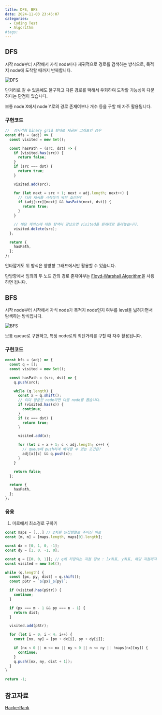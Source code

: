 ```yaml
---
title: DFS, BFS
date: 2024-11-03 23:45:07
categories:
  - Coding Test
  - Algorithm
#tags:
---
```

## DFS

시작 node부터 시작해서 자식 node마다 재귀적으로 경로를 검색하는 방식으로, 목적지 node에 도착할 때까지 반복합니다.

![DFS](/images/dfs.png)

단거리로 갈 수 있음에도 불구하고 다른 경로를 택해서 우회하여 도착할 가능성이 다분하다는 단점이 있습니다.

보통 node X에서 node Y로의 경로 존재여부나 개수 등을 구할 때 자주 활용됩니다.

### 구현코드

```js
//  정사각형 binary grid 형태로 제공된 그래프인 경우
const dfs = (adj) => {
  const visited = new Set();

  const hasPath = (src, dst) => {
    if (visited.has(src)) {
      return false;
    }
    if (src === dst) {
      return true;
    }

    visited.add(src);

    for (let next = src + 1; next < adj.length; next++) {
      // 다음 재귀를 시작하기 위한 조건은?
      if (adj[src][next] && hasPath(next, dst)) {
        return true;
      }
    }

    // 해당 케이스에 대한 탐색이 끝났으면 visited를 원래대로 돌려놓습니다.
    visited.delete(src);
  };

  return {
    hasPath,
  };
};
```

안타깝게도 위 방식은 양방향 그래프에서만 활용할 수 있습니다.

단방향에서 임의의 두 노드 간의 경로 존재여부는 [Floyd-Warshall Algorithm](../memoization-dynamic-programming#Floyd-Warshall-Algorithm)을 사용하면 됩니다.

## BFS

시작 node부터 시작해서 자식 node가 목적지 node인지 여부를 level을 넓혀가면서 탐색하는 방식입니다.

![BFS](/images/bfs.png)

보통 queue로 구현하고, 특정 node로의 최단거리를 구할 때 자주 활용됩니다.

### 구현코드

```js
const bfs = (adj) => {
  const q = [];
  const visited = new Set();

  const hasPath = (src, dst) => {
    q.push(src);

    while (q.length) {
      const x = q.shift();
      // 이미 방문한 node라면 다음 node를 뽑습니다.
      if (visited.has(x)) {
        continue;
      }
      if (x === dst) {
        return true;
      }

      visited.add(x);

      for (let c = x + 1; c < adj.length; c++) {
        // queue에 push하여 예약할 수 있는 조건은?
        adj[x][c] && q.push(c);
      }
    }

    return false;
  };

  return {
    hasPath,
  };
};
```

### 응용

1. 미로에서 최소경로 구하기

```js
const maps = [...] // 2차원 인접행렬로 주어진 미로
const [m, n] = [maps.length, maps[0].length];

const dx = [0, 1, 0, -1];
const dy = [1, 0, -1, 0];

const q = [[0, 0, 1]]; // q에 저장되는 지점 정보 : [x좌표, y좌표, 해당 지점까지 최단거리]
const visited = new Set();

while (q.length) {
  const [px, py, dist] = q.shift();
  const pStr = `${px}_${py}`;

  if (visited.has(pStr)) {
    continue;
  }

  if (px === m - 1 && py === n - 1) {
    return dist;
  }

  visited.add(pStr);

  for (let i = 0; i < 4; i++) {
    const [nx, ny] = [px + dx[i], py + dy[i]];

    if (nx < 0 || m <= nx || ny < 0 || n <= ny || !maps[nx][ny]) {
      continue;
    }
    q.push([nx, ny, dist + 1]);
  }
}

return -1;
```

## 참고자료

[HackerRank](https://www.youtube.com/@HackerrankOfficial/playlists)